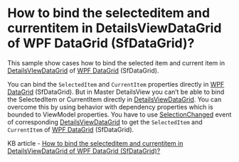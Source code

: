 # How to bind the selecteditem and currentitem in DetailsViewDataGrid of WPF DataGrid (SfDataGrid)?

This sample show cases how to bind the selected item and current item in [DetailsVIewDataGrid](https://help.syncfusion.com/cr/wpf/Syncfusion.UI.Xaml.Grid.DetailsViewDataGrid.html) of [WPF DataGrid](https://www.syncfusion.com/wpf-controls/datagrid) (SfDataGrid).

You can bind the `SelectedItem` and `CurrentItem` properties directly in [WPF DataGrid](https://www.syncfusion.com/wpf-controls/datagrid) (SfDataGrid). But in Master DetailsView you can’t be able to bind the SelectedItem or CurrentItem directly in [DetailsViewDataGrid](https://help.syncfusion.com/cr/wpf/Syncfusion.UI.Xaml.Grid.DetailsViewDataGrid.html). You can overcome this by using behavior with dependency properties which is bounded to ViewModel properties. You have to use [SelectionChanged](https://help.syncfusion.com/cr/wpf/Syncfusion.UI.Xaml.Grid.SfDataGrid.html#Syncfusion_UI_Xaml_Grid_SfDataGrid_SelectionChanged) event of corresponding [DetailsViewDataGrid](https://help.syncfusion.com/cr/wpf/Syncfusion.UI.Xaml.Grid.DetailsViewDataGrid.html) to get the `SelectedItem` and `CurrentItem` of [WPF DataGrid](https://www.syncfusion.com/wpf-controls/datagrid) (SfDataGrid).

KB article - [How to bind the selecteditem and currentitem in DetailsViewDataGrid of WPF DataGrid (SfDataGrid)?](https://www.syncfusion.com/kb/6704/how-to-bind-the-selecteditem-and-currentitem-in-detailsviewdatagrid-of-wpf-datagrid)
